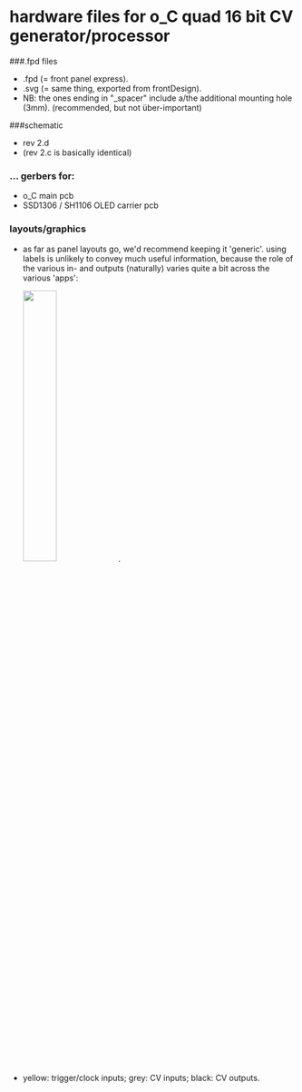 hardware files for o_C quad 16 bit CV generator/processor
============

###.fpd files 

- .fpd (= front panel express).
- .svg (= same thing, exported from frontDesign).
- NB: the ones ending in "_spacer" include a/the additional mounting hole (3mm). (recommended, but not über-important)

###schematic 

- rev 2.d 
- (rev 2.c is basically identical)

### ... gerbers for:

- o_C main pcb
- SSD1306 / SH1106 OLED carrier pcb 

### layouts/graphics

- as far as panel layouts go, we'd recommend keeping it 'generic'. using labels is unlikely to convey much useful information, because the role of the various in- and outputs (naturally) varies quite a bit across the various 'apps':

    <img src="https://c2.staticflickr.com/2/1692/25838880913_74aff9f004_k.jpg" width="35%">.

- yellow: trigger/clock inputs; grey: CV inputs; black: CV outputs.









